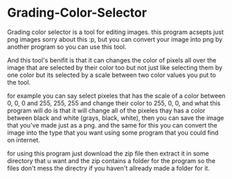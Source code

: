 # Grading-Color-Selector
Grading color selector is a tool for editing images.
this program acsepts just png images sorry about this :p,
but you can convert your image into png by another program so you can use this tool.

And this tool's benifit is that it can changes the color of pixels all over the image that are selected by their color too
but not just like selecting them by one color but its selected by a scale between two color values you put to the tool.

for example you can say select pixeles that has the scale of a color between 0, 0, 0 and 255, 255, 255 and change their color to 255, 0, 0,
and what this program will do is that it will change all of the pixeles thay has a color between black and white (grays, black, white),
then you can save the image that you've made just as a png.
and the same for this you can convert the image into the type that you want using some program that you could find on internet.

for using this program just download the zip file then extract it in some directory that u want and the zip contains a folder for the program so the files don't mess the directry if you haven't allready made a folder for it.
